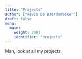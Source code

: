 ```yaml
---
title: "Projects"
author: ["Kevin De Baerdemaeker"]
draft: false
menu:
  main:
    weight: 2001
    identifier: "projects"
---
```


Man, look at all my projects.
